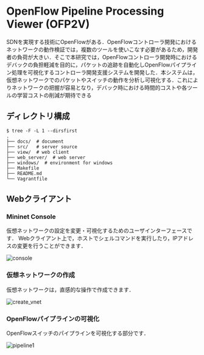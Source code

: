 # OpenFlow Pipeline Processing Viewer (OFP2V)
SDNを実現する技術にOpenFlowがある．OpenFlowコントローラ開発におけるネットワークの動作検証では，複数のツールを使いこなす必要があるため，開発者の負荷が大きい．そこで本研究では，OpenFlowコントローラ開発時におけるデバックの負担軽減を目的に，パケットの追跡を自動化しOpenFlowパイプライン処理を可視化するコントローラ開発支援システムを開発した．本システムは，仮想ネットワークでのパケットやスイッチの動作を分析し可視化する．これによりネットワークの把握が容易となり，デバック時における時間的コストや各ツールの学習コストの削減が期待できる


## ディレクトリ構成
```
$ tree -F -L 1 --dirsfirst
.
├── docs/  # document
├── src/   # server source
├── view/  # web client
├── web_server/  # web server
├── windows/  # environment for windows
├── Makefile
├── README.md
└── Vagrantfile

```

## Webクライアント


### Mininet Console

仮想ネットワークの設定を変更・可視化するためのユーザインターフェースです．
Webクライアント上で，ホストでシェルコマンドを実行したり，IPアドレスの変更を行うことができます．

![console](./docs/images/console.gif)

### 仮想ネットワークの作成
仮想ネットワークは，直感的な操作で作成できます．

![create_vnet](./docs/images/create_vnet.gif)

### OpenFlowパイプラインの可視化
OpenFlowスイッチのパイプラインを可視化する部分です．

![pipeline1](./docs/images/pipeline2.gif)

